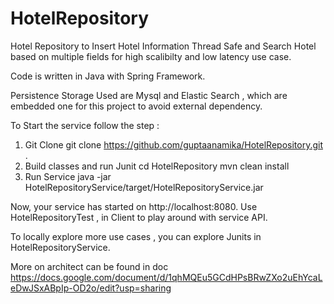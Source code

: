 # HotelRepository
Hotel Repository to Insert Hotel Information Thread Safe and Search Hotel based on multiple fields for high scalibilty and low latency use case.

Code is written in Java with Spring Framework.

Persistence Storage Used are Mysql and Elastic Search , which are embedded one for this project to avoid external dependency.

To Start the service follow the step : 
1. Git Clone
git clone  https://github.com/guptaanamika/HotelRepository.git .
2. Build classes and run Junit 
cd HotelRepository
mvn clean install
3. Run Service
java -jar HotelRepositoryService/target/HotelRepositoryService.jar


Now, your service has started on http://localhost:8080.
Use HotelRepositoryTest , in Client to play around with service API.

To locally explore more use cases , you can explore Junits in HotelRepositoryService.

More on architect can be found in doc
https://docs.google.com/document/d/1qhMQEu5GCdHPsBRwZXo2uEhYcaLeDwJSxABpIp-OD2o/edit?usp=sharing
